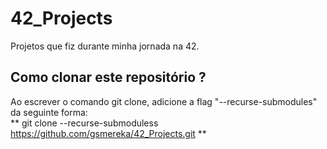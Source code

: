 # 42_Projects
Projetos que fiz durante minha jornada na 42.

## Como clonar este repositório ?
Ao escrever o comando git clone, adicione a flag "--recurse-submodules" da seguinte forma:  
** git clone --recurse-submoduless https://github.com/gsmereka/42_Projects.git **
